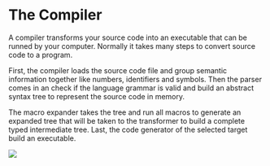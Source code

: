 # The Compiler

A compiler transforms your source code into an executable that can be runned by your computer. Normally it takes many steps to convert source code to a program.

First, the compiler loads the source code file and group semantic information together like numbers, identifiers and symbols. Then the parser comes in an check if the language grammar is valid and build an abstract syntax tree to represent the source code in memory.

The macro expander takes the tree and run all macros to generate an expanded tree that will be taken to the transformer to build a complete typed intermediate tree. Last, the code generator of the selected target build an executable.

<img src="https://raw.githubusercontent.com/Socordia-Org/learn/main/assets/Socordia-Compiler_Structure.png" />
